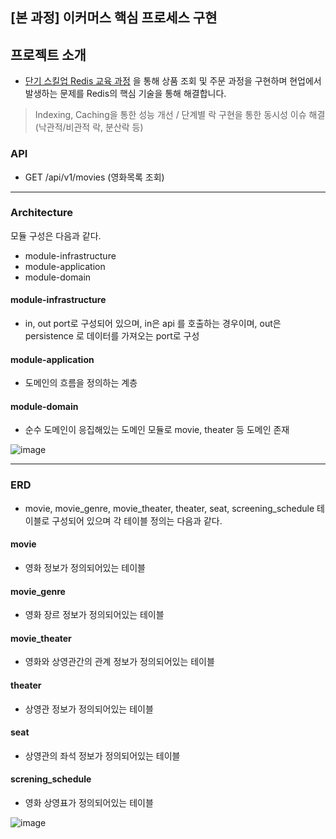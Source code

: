 ## [본 과정] 이커머스 핵심 프로세스 구현

## 프로젝트 소개
- [단기 스킬업 Redis 교육 과정](https://hh-skillup.oopy.io/) 을 통해 상품 조회 및 주문 과정을 구현하며 현업에서 발생하는 문제를 Redis의 핵심 기술을 통해 해결합니다.
> Indexing, Caching을 통한 성능 개선 / 단계별 락 구현을 통한 동시성 이슈 해결 (낙관적/비관적 락, 분산락 등)

### API
- GET /api/v1/movies (영화목록 조회)

*** 

### Architecture
모듈 구성은 다음과 같다.
- module-infrastructure
- module-application
- module-domain

#### module-infrastructure
- in, out port로 구성되어 있으며, in은 api 를 호출하는 경우이며, out은 persistence 로 데이터를 가져오는 port로 구성
  
#### module-application 
- 도메인의 흐름을 정의하는 계층

#### module-domain
- 순수 도메인이 응집해있는 도메인 모듈로 movie, theater 등 도메인 존재

![image](https://github.com/user-attachments/assets/18153de2-c011-4613-a1c1-5ba82ea796a9)

***

### ERD
- movie, movie_genre, movie_theater, theater, seat, screening_schedule 테이블로 구성되어 있으며 각 테이블 정의는 다음과 같다.

#### movie
- 영화 정보가 정의되어있는 테이블
 
#### movie_genre
- 영화 장르 정보가 정의되어있는 테이블

#### movie_theater
- 영화와 상영관간의 관계 정보가 정의되어있는 테이블

#### theater
- 상영관 정보가 정의되어있는 테이블

#### seat
- 상영관의 좌석 정보가 정의되어있는 테이블

#### screning_schedule
- 영화 상영표가 정의되어있는 테이블

![image](https://github.com/user-attachments/assets/6d40c181-db9d-4af8-bc10-aa21cb25de6a)
